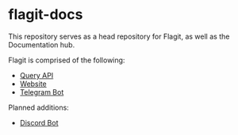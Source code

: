 # flagit-docs
This repository serves as a head repository for Flagit, as well as the Documentation hub. 

Flagit is comprised of the following: 
- [Query API](https://github.com/GeeksHacking/flagit-queryapi)
- [Website](https://github.com/GeeksHacking/flagit-website)
- [Telegram Bot](https://github.com/GeeksHacking/flagit-telegram-bot)

Planned additions:
- [Discord Bot](https://github.com/GeeksHacking/flagit-discord-bot)

